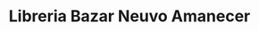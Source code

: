 ---
title: "Libreria Bazar Neuvo Amanecer"
url: /chiclayo/libreria-bazar-neuvo-amanecer/
shop: Allgemein
---